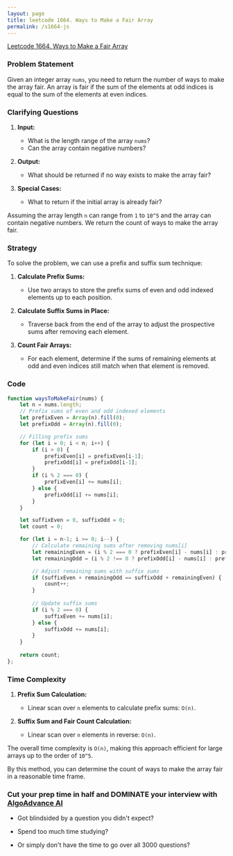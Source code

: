 ```yaml
---
layout: page
title: leetcode 1664. Ways to Make a Fair Array
permalink: /s1664-js
---
```

[Leetcode 1664. Ways to Make a Fair Array](https://algoadvance.github.io/algoadvance/l1664)
### Problem Statement

Given an integer array `nums`, you need to return the number of ways to make the array fair. An array is fair if the sum of the elements at odd indices is equal to the sum of the elements at even indices.

### Clarifying Questions

1. **Input:**
   - What is the length range of the array `nums`?
   - Can the array contain negative numbers?

2. **Output:**
   - What should be returned if no way exists to make the array fair?
   
3. **Special Cases:**
   - What to return if the initial array is already fair?

Assuming the array length `n` can range from `1` to `10^5` and the array can contain negative numbers. We return the count of ways to make the array fair.

### Strategy

To solve the problem, we can use a prefix and suffix sum technique:

1. **Calculate Prefix Sums:**
   - Use two arrays to store the prefix sums of even and odd indexed elements up to each position.

2. **Calculate Suffix Sums in Place:**
   - Traverse back from the end of the array to adjust the prospective sums after removing each element.

3. **Count Fair Arrays:**
   - For each element, determine if the sums of remaining elements at odd and even indices still match when that element is removed.

### Code

```javascript
function waysToMakeFair(nums) {
    let n = nums.length;
    // Prefix sums of even and odd indexed elements
    let prefixEven = Array(n).fill(0);
    let prefixOdd = Array(n).fill(0);

    // Filling prefix sums
    for (let i = 0; i < n; i++) {
        if (i > 0) {
            prefixEven[i] = prefixEven[i-1];
            prefixOdd[i] = prefixOdd[i-1];
        }
        if (i % 2 === 0) {
            prefixEven[i] += nums[i];
        } else {
            prefixOdd[i] += nums[i];
        }
    }

    let suffixEven = 0, suffixOdd = 0;
    let count = 0;

    for (let i = n-1; i >= 0; i--) {
        // Calculate remaining sums after removing nums[i]
        let remainingEven = (i % 2 === 0 ? prefixEven[i] - nums[i] : prefixEven[i]);
        let remainingOdd = (i % 2 !== 0 ? prefixOdd[i] - nums[i] : prefixOdd[i]);

        // Adjust remaining sums with suffix sums
        if (suffixEven + remainingOdd == suffixOdd + remainingEven) {
            count++;
        }
        
        // Update suffix sums
        if (i % 2 === 0) {
            suffixEven += nums[i];
        } else {
            suffixOdd += nums[i];
        }
    }
    
    return count;
};
```

### Time Complexity

1. **Prefix Sum Calculation:**
   - Linear scan over `n` elements to calculate prefix sums: `O(n)`.

2. **Suffix Sum and Fair Count Calculation:**
   - Linear scan over `n` elements in reverse: `O(n)`.

The overall time complexity is `O(n)`, making this approach efficient for large arrays up to the order of `10^5`.

By this method, you can determine the count of ways to make the array fair in a reasonable time frame.


### Cut your prep time in half and DOMINATE your interview with [AlgoAdvance AI](https://algoAdvance.com)

- Got blindsided by a question you didn't expect?

- Spend too much time studying?

- Or simply don't have the time to go over all 3000 questions?

